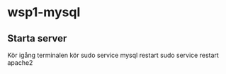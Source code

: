 # wsp1-mysql

## Starta server

Kör igång terminalen
kör 
  sudo service mysql restart
  sudo service restart apache2
  
